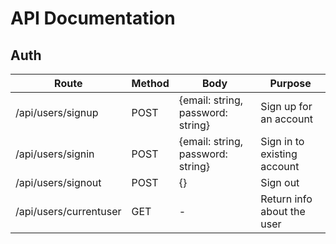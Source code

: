 # API Documentation

## Auth

|Route   | Method   | Body  | Purpose|
|---|---|---|---|
|/api/users/signup   | POST   | {email: string, password: string}  |  Sign up for an account |  
|/api/users/signin   | POST   | {email: string, password: string}  |  Sign in to existing account |  
|/api/users/signout   | POST   | {}  |  Sign out |  
|/api/users/currentuser   | GET   | -  |  Return info about the user |  